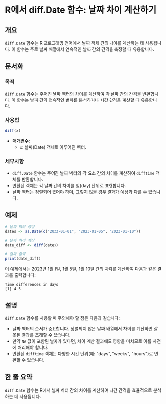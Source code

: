 <!--
Meta Description: # R에서 diff.Date 함수: 날짜 차이 계산하기 ## 개요 `diff.Date` 함수는 R 프로그래밍 언어에서 날짜 객체 간의 차이를 계산하는 데 사용됩니다. 이 함수는 주로 날짜 배열에서 연속적인 날짜 간의 간격을 측정할 때 유용합니다. ## 문서화 ### 목...
Meta Keywords: diff, date, 차이를, 함수는, 간격을
-->

# R에서 diff.Date 함수: 날짜 차이 계산하기

## 개요
`diff.Date` 함수는 R 프로그래밍 언어에서 날짜 객체 간의 차이를 계산하는 데 사용됩니다. 이 함수는 주로 날짜 배열에서 연속적인 날짜 간의 간격을 측정할 때 유용합니다.

## 문서화
### 목적
`diff.Date` 함수는 주어진 날짜 벡터의 차이를 계산하여 각 날짜 간의 간격을 반환합니다. 이 함수는 날짜 간의 연속적인 변화를 분석하거나 시간 간격을 계산할 때 유용합니다.

### 사용법
```R
diff(x)
```
- **매개변수:**
  - `x`: 날짜(Date) 객체로 이루어진 벡터.

### 세부사항
- `diff.Date` 함수는 주어진 날짜 벡터의 각 요소 간의 차이를 계산하여 `difftime` 객체를 반환합니다.
- 반환된 객체는 각 날짜 간의 차이를 일(day) 단위로 표현합니다.
- 날짜 벡터는 정렬되어 있어야 하며, 그렇지 않을 경우 결과가 예상과 다를 수 있습니다.

## 예제
```R
# 날짜 벡터 생성
dates <- as.Date(c("2023-01-01", "2023-01-05", "2023-01-10"))

# 날짜 차이 계산
date_diff <- diff(dates)

# 결과 출력
print(date_diff)
```
이 예제에서는 2023년 1월 1일, 1월 5일, 1월 10일 간의 차이를 계산하여 다음과 같은 결과를 출력합니다:
```
Time differences in days
[1] 4 5
```

## 설명
`diff.Date` 함수를 사용할 때 주의해야 할 점은 다음과 같습니다:
- 날짜 벡터의 순서가 중요합니다. 정렬되지 않은 날짜 배열에서 차이를 계산하면 잘못된 결과를 초래할 수 있습니다.
- 만약 `NA` 값이 포함된 날짜가 있다면, 차이 계산 결과에도 영향을 미치므로 이를 사전에 처리해야 합니다.
- 반환된 `difftime` 객체는 다양한 시간 단위(예: "days", "weeks", "hours")로 변환할 수 있습니다.

## 한 줄 요약
`diff.Date` 함수는 R에서 날짜 벡터 간의 차이를 계산하여 시간 간격을 효율적으로 분석하는 데 사용됩니다.
